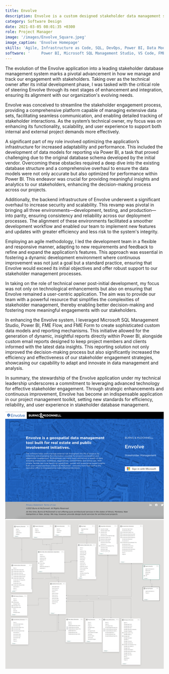 ```yaml
---
title: Envolve
description: Envolve is a custom designed stakeholder data management system.
category: Software Design
date: 2021-03-05 08:01:35 +0300
role: Project Manager
image: '/images/Envolve_Square.jpeg'
image_caption: 'Envolve Homepage'
skills: 'Agile, Infrastructure as Code, SQL, DevOps, Power BI, Data Modeling'
software: '     Power BI, Microsoft SQL Management Studio, VS Code, FME Form, FME Flow'
---
```



The evolution of the Envolve application into a leading stakeholder database management system marks a pivotal advancement in how we manage and track our engagement with stakeholders. Taking over as the technical owner after its initial development phase, I was tasked with the critical role of steering Envolve through its next stages of enhancement and integration, ensuring its alignment with our organization's evolving needs.

Envolve was conceived to streamline the stakeholder engagement process, providing a comprehensive platform capable of managing extensive data sets, facilitating seamless communication, and enabling detailed tracking of stakeholder interactions. As the system’s technical owner, my focus was on enhancing its functionality, scalability, and user experience to support both internal and external project demands more effectively.

A significant part of my role involved optimizing the application’s infrastructure for increased adaptability and performance. This included the development of data models for reporting via Power BI, a task that proved challenging due to the original database schema developed by the initial vendor. Overcoming these obstacles required a deep dive into the existing database structure and a comprehensive overhaul to ensure the data models were not only accurate but also optimized for performance within Power BI. This endeavor was crucial for providing meaningful insights and analytics to our stakeholders, enhancing the decision-making process across our projects.

Additionally, the backend infrastructure of Envolve underwent a significant overhaul to increase security and scalability. This revamp was pivotal in bringing all three environments—development, testing, and production—into parity, ensuring consistency and reliability across our deployment processes. The alignment of these environments facilitated a smoother development workflow and enabled our team to implement new features and updates with greater efficiency and less risk to the system's integrity.

Employing an agile methodology, I led the development team in a flexible and responsive manner, adapting to new requirements and feedback to refine and expand the application’s features. This approach was essential in fostering a dynamic development environment where continuous improvement was not just a goal but a standard practice, ensuring that Envolve would exceed its initial objectives and offer robust support to our stakeholder management processes.

In taking on the role of technical owner post-initial development, my focus was not only on technological enhancements but also on ensuring that Envolve remained a user-centric application. The aim was to provide our team with a powerful resource that simplifies the complexities of stakeholder management, thereby enabling better decision-making and fostering more meaningful engagements with our stakeholders.

In enhancing the Envolve system, I leveraged Microsoft SQL Management Studio, Power BI, FME Flow, and FME Form to create sophisticated custom data models and reporting mechanisms. This initiative allowed for the generation of dynamic, insightful reports directly within Power BI, alongside custom email reports designed to keep project members and clients informed with the latest data insights. This reporting solution not only improved the decision-making process but also significantly increased the efficiency and effectiveness of our stakeholder engagement strategies, showcasing our capability to adapt and innovate in data management and analysis.

In summary, the stewardship of the Envolve application under my technical leadership underscores a commitment to leveraging advanced technology for effective stakeholder engagement. Through strategic enhancements and continuous improvement, Envolve has become an indispensable application in our project management toolkit, setting new standards for efficiency, reliability, and user experience in stakeholder database management.

<div class="gallery-box">
  <div class="gallery">
    <img src="/images/Envolve.png" loading="lazy" alt="Work">
    <img src="/images/PowerBI.jpeg" loading="lazy" alt="Work">
  </div>
  <em></em>
</div>

